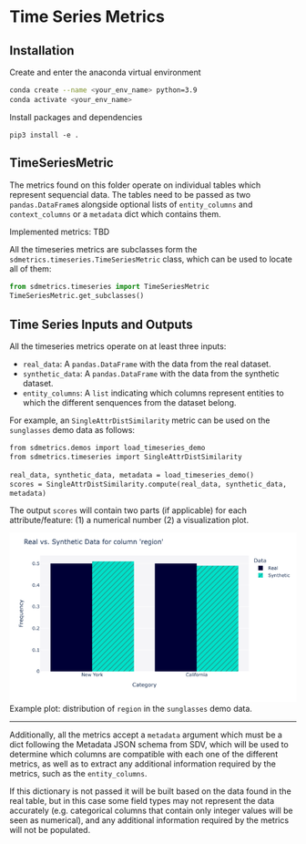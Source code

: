 # Time Series Metrics

## Installation
Create and enter the anaconda virtual environment
```Bash
conda create --name <your_env_name> python=3.9
conda activate <your_env_name>
```

Install packages and dependencies
```
pip3 install -e .
```

## TimeSeriesMetric

The metrics found on this folder operate on individual tables which represent sequencial data.
The tables need to be passed as two `pandas.DataFrame`s alongside optional lists of
`entity_columns` and `context_columns` or a `metadata` dict which contains them.

Implemented metrics: TBD

All the timeseries metrics are subclasses form the `sdmetrics.timeseries.TimeSeriesMetric`
class, which can be used to locate all of them:

```Python
from sdmetrics.timeseries import TimeSeriesMetric
TimeSeriesMetric.get_subclasses()
```

## Time Series Inputs and Outputs

All the timeseries metrics operate on at least three inputs:

* `real_data`: A `pandas.DataFrame` with the data from the real dataset.
* `synthetic_data`: A `pandas.DataFrame` with the data from the synthetic dataset.
* `entity_columns`: A `list` indicating which columns represent entities to which
  the different senquences from the dataset belong.

For example, an `SingleAttrDistSimilarity` metric can be used on the `sunglasses` demo data as follows:

```python3
from sdmetrics.demos import load_timeseries_demo
from sdmetrics.timeseries import SingleAttrDistSimilarity

real_data, synthetic_data, metadata = load_timeseries_demo()
scores = SingleAttrDistSimilarity.compute(real_data, synthetic_data, metadata)
```

The output `scores` will contain two parts (if applicable) for each attribute/feature: (1) a numerical number (2) a visualization plot.

![example_distribution](../../resources/timeseries_sunglass_region_distribution.png)
Example plot: distribution of `region` in the `sunglasses` demo data.


---

Additionally, all the metrics accept a `metadata` argument which must be a dict following
the Metadata JSON schema from SDV, which will be used to determine which columns are compatible
with each one of the different metrics, as well as to extract any additional information required
by the metrics, such as the `entity_columns`.

If this dictionary is not passed it will be built based on the data found in the real table,
but in this case some field types may not represent the data accurately (e.g. categorical
columns that contain only integer values will be seen as numerical), and any additional
information required by the metrics will not be populated.
